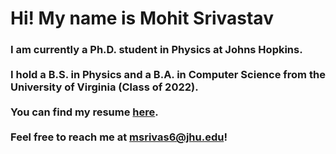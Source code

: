 <h1>
Hi! My name is Mohit Srivastav
</h1>
<h3>
  I am currently a Ph.D. student in Physics at Johns Hopkins. <br><br>
  I hold a B.S. in Physics and a B.A. in Computer Science from the University of Virginia (Class of 2022). 
  <br><br>
  You can find my resume <a href= "https://raw.githubusercontent.com/MohitS704/MohitS704/main/Resume_Mohit_Srivastav.pdf"> here</a>.
  <br><br>
  Feel free to reach me at <a href="mailto:msrivas6@jhu.edu">msrivas6@jhu.edu</a>!
</h3>
